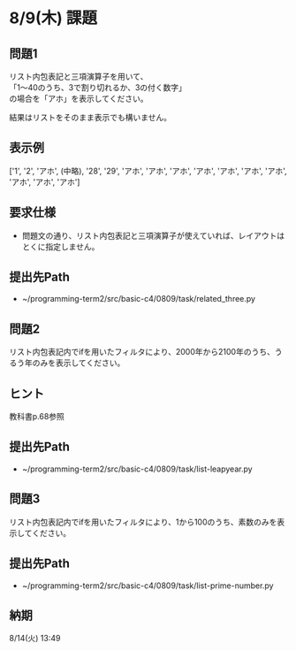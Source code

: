 # 8/9(木) 課題

## 問題1

リスト内包表記と三項演算子を用いて、  
「1〜40のうち、3で割り切れるか、3の付く数字」  
の場合を「アホ」を表示してください。

結果はリストをそのまま表示でも構いません。

## 表示例

['1', '2', 'アホ', (中略), '28', '29', 'アホ', 'アホ', 'アホ', 'アホ', 'アホ', 'アホ', 'アホ', 'アホ', 'アホ', 'アホ']

## 要求仕様

* 問題文の通り、リスト内包表記と三項演算子が使えていれば、レイアウトはとくに指定しません。

## 提出先Path

* ~/programming-term2/src/basic-c4/0809/task/related_three.py

## 問題2

リスト内包表記内でifを用いたフィルタにより、2000年から2100年のうち、うるう年のみを表示してください。

## ヒント

教科書p.68参照

## 提出先Path

* ~/programming-term2/src/basic-c4/0809/task/list-leapyear.py

## 問題3

リスト内包表記内でifを用いたフィルタにより、1から100のうち、素数のみを表示してください。

## 提出先Path

* ~/programming-term2/src/basic-c4/0809/task/list-prime-number.py

## 納期

8/14(火) 13:49
